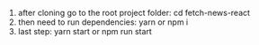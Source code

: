 1. after cloning go to the root project folder: cd fetch-news-react
2. then need to run dependencies: yarn or npm i
3. last step: yarn start or npm run start
